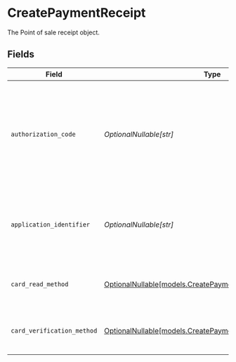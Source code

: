 # CreatePaymentReceipt

The Point of sale receipt object.


## Fields

| Field                                                                                                            | Type                                                                                                             | Required                                                                                                         | Description                                                                                                      | Example                                                                                                          |
| ---------------------------------------------------------------------------------------------------------------- | ---------------------------------------------------------------------------------------------------------------- | ---------------------------------------------------------------------------------------------------------------- | ---------------------------------------------------------------------------------------------------------------- | ---------------------------------------------------------------------------------------------------------------- |
| `authorization_code`                                                                                             | *OptionalNullable[str]*                                                                                          | :heavy_minus_sign:                                                                                               | A unique code provided by the cardholder’s bank to confirm that the transaction was successfully approved.       | ...                                                                                                              |
| `application_identifier`                                                                                         | *OptionalNullable[str]*                                                                                          | :heavy_minus_sign:                                                                                               | The unique number that identifies a specific payment application on a chip card.                                 | ...                                                                                                              |
| `card_read_method`                                                                                               | [OptionalNullable[models.CreatePaymentCardReadMethod]](../models/createpaymentcardreadmethod.md)                 | :heavy_minus_sign:                                                                                               | The method by which the card was read by the terminal.                                                           | contactless                                                                                                      |
| `card_verification_method`                                                                                       | [OptionalNullable[models.CreatePaymentCardVerificationMethod]](../models/createpaymentcardverificationmethod.md) | :heavy_minus_sign:                                                                                               | The method used to verify the cardholder's identity.                                                             | no-cvm-required                                                                                                  |